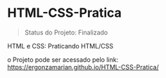 # HTML-CSS-Pratica
> Status do Projeto: Finalizado

HTML e CSS: Praticando HTML/CSS

o Projeto pode ser acessado pelo link: https://ergonzamarian.github.io/HTML-CSS-Pratica/
